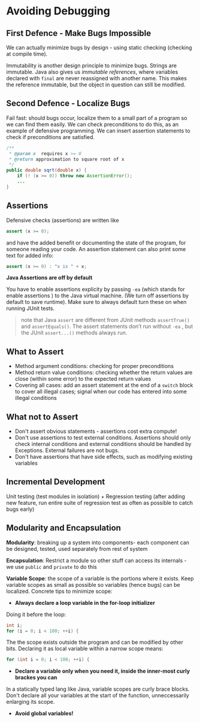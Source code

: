 # Avoiding Debugging

## First Defence - Make Bugs Impossible

We can actually minimize bugs by design - using static checking (checking at compile time).

Immutability is another design principle to minimize bugs. Strings are immutable. Java also gives us *immutable references*, where variables declared with `final` are never reassigned with another name. This makes the reference immutable, but the object in question can still be modified.

## Second Defence - Localize Bugs

Fail fast: should bugs occur, localize them to a small part of a program so we can find them easily. We can check preconditions to do this, as an example of defensive programming. We can insert assertion statements to check if preconditions are satisfied.

```java
/**
 * @param x  requires x >= 0
 * @return approximation to square root of x
 */
public double sqrt(double x) { 
    if (! (x >= 0)) throw new AssertionError();
    ...
}
```

## Assertions

Defensive checks (assertions) are written like

```java
assert (x >= 0);
```

and have the added benefit or documenting the state of the program, for someone reading your code. An assertion statement can also print some text for added info:

```java
assert (x >= 0) : "x is " + x;
```

**Java Assertions are off by default**

You have to enable assertions explicity by passing `-ea` (which stands for enable assertions ) to the Java virtual machine. (We turn off assertions by default to save runtime). Make sure to always default turn these on when running JUnit tests.

> note that Java `assert` are different from JUnit methods `assertTrue()` and `assertEquals()`. The assert statements don’t run without `-ea` , but the JUnit `assert...()` methods always run.

## What to Assert

- Method argument conditions: checking for proper preconditions
- Method return value conditions: checking whether the return values are close (within some error) to the expected return values
- Covering all cases: add an assert statement at the end of a `switch` block to cover all illegal cases; signal when our code has entered into some illegal conditions

## What not to Assert

- Don't assert obvious statements - assertions cost extra compute!
- Don't use assertions to test external conditions. Assertions should only check internal conditions and external conditions should be handled by Exceptions. External failures are not bugs.
- Don't have assertions that have side effects, such as modifying existing variables

## Incremental Development

Unit testing (test modules in isolation) + Regression testing (after adding new feature, run entire suite of regression test as often as possible to catch bugs early)

## Modularity and Encapsulation

**Modularity**: breaking up a system into components- each component can be designed, tested, used separately from rest of system

**Encapsulation**: Restrict a module so other stuff can access its internals - we use `public` and `private` to do this

**Variable Scope**: the scope of a variable is the portions where it exists. Keep variable scopes as small as possible so variables (hence bugs) can be localized. Concrete tips to minimize scope:

- **Always declare a loop variable in the for-loop initializer**

Doing it before the loop:
```java
int i;
for (i = 0; i < 100; ++i) {
```
The the scope exists outside the program and can be modified by other bits. Declaring it as local variable within a narrow scope means:
```java
for (int i = 0; i < 100; ++i) {
```

- **Declare a variable only when you need it, inside the inner-most curly brackes you can**

In a statically typed lang like Java, variable scopes are curly brace blocks. Don't declare all your variables at the start of the function, unneccessarily enlarging its scope.

- **Avoid global variables!**
